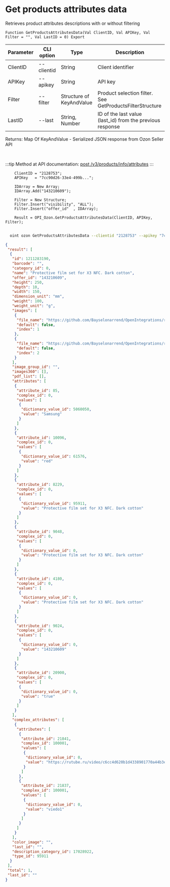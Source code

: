 ﻿---
sidebar_position: 2
---

# Get products attributes data
 Retrieves product attributes descriptions with or without filtering



`Function GetProductsAttributesData(Val ClientID, Val APIKey, Val Filter = "", Val LastID = 0) Export`

  | Parameter | CLI option | Type | Description |
  |-|-|-|-|
  | ClientID | --clientid | String | Client identifier |
  | APIKey | --apikey | String | API key |
  | Filter | --filter | Structure of KeyAndValue | Product selection filter. See GetProductsFilterStructure |
  | LastID | --last | String, Number | ID of the last value (last_id) from the previous response |

  
  Returns:  Map Of KeyAndValue - Serialized JSON response from Ozon Seller API

<br/>

:::tip
Method at API documentation: [post /v3/products/info/attributes](https://docs.ozon.ru/api/seller/#operation/ProductAPI_GetProductAttributesV3)
:::
<br/>


```bsl title="Code example"
    ClientID = "2128753";
    APIKey   = "7cc90d26-33e4-499b...";

    IDArray = New Array;
    IDArray.Add("143210609");

    Filter = New Structure;
    Filter.Insert("visibility", "ALL");
    Filter.Insert("offer_id"  , IDArray);

    Result = OPI_Ozon.GetProductsAttributesData(ClientID, APIKey, Filter);
```



```sh title="CLI command example"
    
  oint ozon GetProductsAttributesData --clientid "2128753" --apikey "7cc90d26-33e4-499b..." --filter %filter% --last %last%

```

```json title="Result"
{
 "result": [
  {
   "id": 1211283190,
   "barcode": "",
   "category_id": 0,
   "name": "Protective film set for X3 NFC. Dark cotton",
   "offer_id": "143210609",
   "height": 250,
   "depth": 10,
   "width": 150,
   "dimension_unit": "mm",
   "weight": 100,
   "weight_unit": "g",
   "images": [
    {
     "file_name": "https://github.com/Bayselonarrend/OpenIntegrations/raw/main/service/test_data/picture.jpg",
     "default": false,
     "index": 1
    },
    {
     "file_name": "https://github.com/Bayselonarrend/OpenIntegrations/raw/main/service/test_data/picture2.jpg",
     "default": false,
     "index": 2
    }
   ],
   "image_group_id": "",
   "images360": [],
   "pdf_list": [],
   "attributes": [
    {
     "attribute_id": 85,
     "complex_id": 0,
     "values": [
      {
       "dictionary_value_id": 5060050,
       "value": "Samsung"
      }
     ]
    },
    {
     "attribute_id": 10096,
     "complex_id": 0,
     "values": [
      {
       "dictionary_value_id": 61576,
       "value": "red"
      }
     ]
    },
    {
     "attribute_id": 8229,
     "complex_id": 0,
     "values": [
      {
       "dictionary_value_id": 95911,
       "value": "Protective film set for X3 NFC. Dark cotton"
      }
     ]
    },
    {
     "attribute_id": 9048,
     "complex_id": 0,
     "values": [
      {
       "dictionary_value_id": 0,
       "value": "Protective film set for X3 NFC. Dark cotton"
      }
     ]
    },
    {
     "attribute_id": 4180,
     "complex_id": 0,
     "values": [
      {
       "dictionary_value_id": 0,
       "value": "Protective film set for X3 NFC. Dark cotton"
      }
     ]
    },
    {
     "attribute_id": 9024,
     "complex_id": 0,
     "values": [
      {
       "dictionary_value_id": 0,
       "value": "143210609"
      }
     ]
    },
    {
     "attribute_id": 20900,
     "complex_id": 0,
     "values": [
      {
       "dictionary_value_id": 0,
       "value": "true"
      }
     ]
    }
   ],
   "complex_attributes": [
    {
     "attributes": [
      {
       "attribute_id": 21841,
       "complex_id": 100001,
       "values": [
        {
         "dictionary_value_id": 0,
         "value": "https://rutube.ru/video/c6cc4d620b1d4338901770a44b3e82f4/"
        }
       ]
      },
      {
       "attribute_id": 21837,
       "complex_id": 100001,
       "values": [
        {
         "dictionary_value_id": 0,
         "value": "viedo1"
        }
       ]
      }
     ]
    }
   ],
   "color_image": "",
   "last_id": "",
   "description_category_id": 17028922,
   "type_id": 95911
  }
 ],
 "total": 1,
 "last_id": ""
}
```
